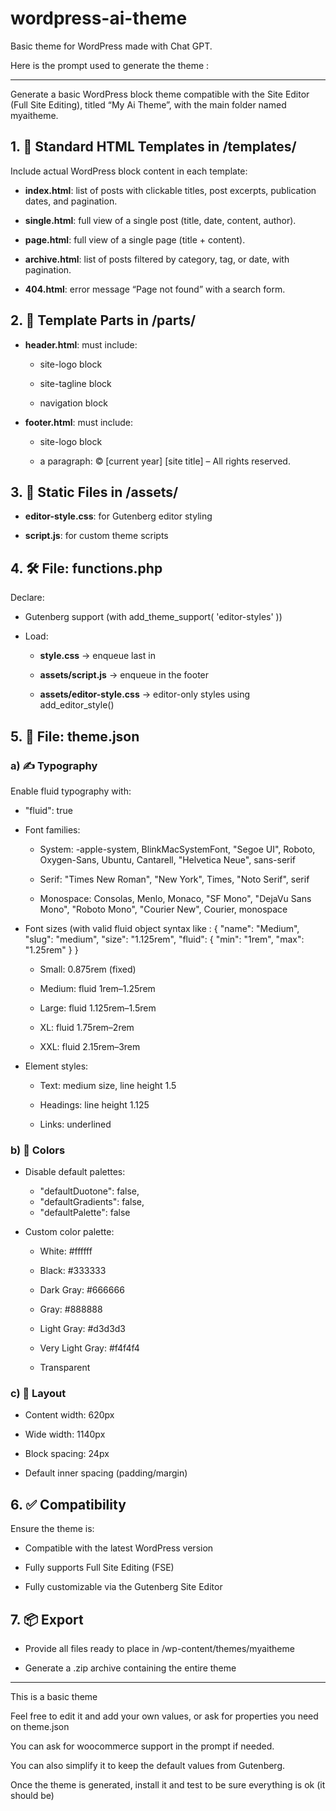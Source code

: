 # wordpress-ai-theme
Basic theme for WordPress made with Chat GPT.

Here is the prompt used to generate the theme :

_____

Generate a basic WordPress block theme compatible with the Site Editor (Full Site Editing), titled “My Ai Theme”, with the main folder named myaitheme.

## 1. 📁 Standard HTML Templates in /templates/

Include actual WordPress block content in each template:

- **index.html**: list of posts with clickable titles, post excerpts, publication dates, and pagination.

- **single.html**: full view of a single post (title, date, content, author).

- **page.html**: full view of a single page (title + content).

- **archive.html**: list of posts filtered by category, tag, or date, with pagination.

- **404.html**: error message “Page not found” with a search form.

## 2. 📁 Template Parts in /parts/

 - **header.html**: must include:

	- site-logo block

	- site-tagline block

	- navigation block

- **footer.html**: must include:

	- site-logo block

	- a paragraph: 
	© [current year] [site title] – All rights reserved.

## 3. 📁 Static Files in /assets/

- **editor-style.css**: for Gutenberg editor styling

- **script.js**: for custom theme scripts

## 4. 🛠 File: functions.php

Declare:

- Gutenberg support (with add_theme_support( 'editor-styles' ))

- Load:

	- **style.css** → enqueue last in <head>

	- **assets/script.js** → enqueue in the footer

	- **assets/editor-style.css** → editor-only styles using add_editor_style()

## 5. 🧠 File: theme.json

### a) ✍️ Typography

Enable fluid typography  with:

- "fluid": true


- Font families:

	- System: -apple-system, BlinkMacSystemFont, "Segoe UI", Roboto, Oxygen-Sans, Ubuntu, Cantarell, "Helvetica Neue", sans-serif

	- Serif: "Times New Roman", "New York", Times, "Noto Serif", serif

	- Monospace: Consolas, Menlo, Monaco, "SF Mono", "DejaVu Sans Mono", "Roboto Mono", "Courier New", Courier, monospace

- Font sizes (with valid fluid object syntax like : 
			   {
    			  "name": "Medium",
    			  "slug": "medium",
    			  "size": "1.125rem",
    			  "fluid": {
    			    "min": "1rem",
    			    "max": "1.25rem"
	    			  }
    			}

	- Small: 0.875rem (fixed)

	- Medium: fluid 1rem–1.25rem

	- Large: fluid 1.125rem–1.5rem

	- XL: fluid 1.75rem–2rem

	- XXL: fluid 2.15rem–3rem


- Element styles:

	- Text: medium size, line height 1.5

	- Headings: line height 1.125

	- Links: underlined

### b) 🎨 Colors

- Disable default palettes:

	- "defaultDuotone": false,
	- "defaultGradients": false,
	- "defaultPalette": false


- Custom color palette:

	- White: #ffffff

	- Black: #333333

	- Dark Gray: #666666

	- Gray: #888888

	- Light Gray: #d3d3d3

	- Very Light Gray: #f4f4f4

	- Transparent

### c) 📐 Layout

- Content width: 620px

- Wide width: 1140px

- Block spacing: 24px

- Default inner spacing (padding/margin)

## 6. ✅ Compatibility

Ensure the theme is:

- Compatible with the latest WordPress version

- Fully supports Full Site Editing (FSE)

- Fully customizable via the Gutenberg Site Editor

## 7. 📦 Export

- Provide all files ready to place in /wp-content/themes/myaitheme

- Generate a .zip archive containing the entire theme
  
__________________________________

This is a basic theme

Feel free to edit it and add your own values, or ask for properties you need on theme.json

You can ask for woocommerce support in the prompt if needed.

You can also simplify it to keep the default values from Gutenberg. 

Once the theme is generated, install it and test to be sure everything is ok (it should be)



